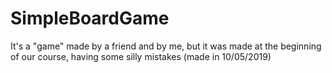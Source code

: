 # SimpleBoardGame
It's a "game" made by a friend and by me, but it was made at the beginning of our course, having some silly mistakes (made in 10/05/2019)
